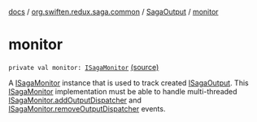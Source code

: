 [docs](../../index.md) / [org.swiften.redux.saga.common](../index.md) / [SagaOutput](index.md) / [monitor](./monitor.md)

# monitor

`private val monitor: `[`ISagaMonitor`](../-i-saga-monitor/index.md) [(source)](https://github.com/protoman92/KotlinRedux/tree/master/common\common-saga\src\main\kotlin/org/swiften/redux/saga/common/SagaOutput.kt#L38)

A [ISagaMonitor](../-i-saga-monitor/index.md) instance that is used to track created [ISagaOutput](../-i-saga-output/index.md). This
[ISagaMonitor](../-i-saga-monitor/index.md) implementation must be able to handle multi-threaded
[ISagaMonitor.addOutputDispatcher](../-i-saga-monitor/add-output-dispatcher.md) and [ISagaMonitor.removeOutputDispatcher](../-i-saga-monitor/remove-output-dispatcher.md) events.

